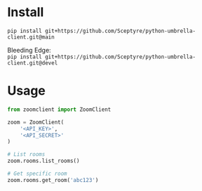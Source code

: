 # Install
`pip install git+https://github.com/Sceptyre/python-umbrella-client.git@main`  

Bleeding Edge:  
`pip install git+https://github.com/Sceptyre/python-umbrella-client.git@devel`

# Usage
```py
from zoomclient import ZoomClient

zoom = ZoomClient(
    '<API_KEY>',
    '<API_SECRET>'
)
```

```py
# List rooms
zoom.rooms.list_rooms()

# Get specific room
zoom.rooms.get_room('abc123')
```
